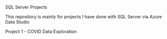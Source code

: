 SQL Server Projects

This repository is mainly for projects I have done with SQL Server via Azure Data Studio

Project 1 - COVID Data Exploration

